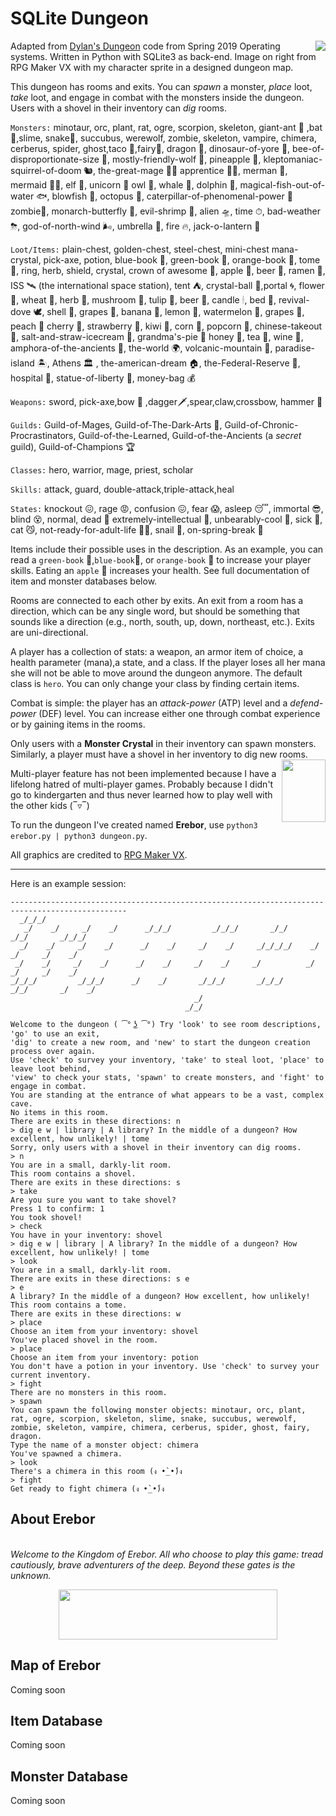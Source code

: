 SQLite Dungeon
==============
<img src="https://66.media.tumblr.com/d471e4f3dee7aca7d07468ae89225edb/tumblr_ppnk1hKli51tk06jno1_540.jpg" align="right"> 
Adapted from <a href="https://github.com/dylanmc/SQLiteDungeon">Dylan's Dungeon</a> code from Spring 2019 Operating systems. 
Written in Python with SQLite3 as back-end. Image on right from RPG Maker VX with my character sprite in a designed dungeon map. 

This dungeon has rooms and exits. You can <i>spawn</i> a monster, <i>place</i>  loot, <i>take</i>  loot, and engage in combat with the monsters inside the dungeon. Users with a shovel in their inventory can <i>dig</i>  rooms. 

`Monsters:` minotaur, orc, plant, rat, ogre, scorpion, skeleton, giant-ant 🐜 ,bat 🦇,slime, snake🐍,
succubus, werewolf, zombie, skeleton, vampire, chimera, cerberus, spider, ghost,taco 🌮,fairy🧚‍, dragon 🐉,
dinosaur-of-yore 🦕, bee-of-disproportionate-size 🐝, mostly-friendly-wolf 🐺, pineapple 🍍,
kleptomaniac-squirrel-of-doom 🐿, the-great-mage 🧙‍♂️ apprentice 🧙‍♀️, merman 🧜, mermaid 🧜‍♀️, elf 🧝, unicorn 🦄
owl 🦉, whale 🐳, dolphin 🐬, magical-fish-out-of-water 🐟, blowfish 🐡, octopus 🐙, caterpillar-of-phenomenal-power 🐛
zombie🧟, monarch-butterfly 🦋, evil-shrimp 🦐, alien 🛸, time ⏱, bad-weather ⛈, god-of-north-wind 🌬, umbrella 🌂, fire 🔥, jack-o-lantern 🎃

`Loot/Items:` plain-chest, golden-chest, steel-chest, mini-chest
mana-crystal, pick-axe, potion, blue-book 📘, green-book 📗, orange-book 📙, tome 📖, ring, herb, shield, crystal,
crown of awesome 👑, apple 🍎, beer 🥃, ramen 🍜, ISS 🛰 (the international
 space station), tent ⛺️, crystal-ball 🔮,portal 🌀, flower 🌸, wheat 🌾, herb 🌿, mushroom 🍄, tulip 🌷, beer 🥃, 
candle 🕯, bed 🛌, revival-dove 🕊, shell 🐚, grapes 🍇,  banana 🍌, lemon 🍋, watermelon 🍉, grapes 🍇, peach 🍑
cherry 🍒, strawberry 🍓, kiwi 🥝, corn 🌽, popcorn 🍿, chinese-takeout 🥡, salt-and-straw-icecream 🍨, grandma's-pie 🥧
honey 🍯, tea 🍵, wine 🍷, amphora-of-the-ancients 🏺, the-world 🌍, volcanic-mountain 🌋, paradise-island 🏝, 
Athens 🏛 , the-american-dream 🏠, the-Federal-Reserve 🏦, hospital 🏥, statue-of-liberty 🗽, money-bag 💰 

`Weapons:` sword, pick-axe,bow 🏹 ,dagger🗡,spear,claw,crossbow, hammer 🔨

`Guilds:`  Guild-of-Mages, Guild-of-The-Dark-Arts 👾, Guild-of-Chronic-Procrastinators, Guild-of-the-Learned, 
Guild-of-the-Ancients (a *secret* guild), Guild-of-Champions 🏆  

`Classes:`  hero, warrior, mage, priest, scholar

`Skills:` attack, guard, double-attack,triple-attack,heal

`States:`  knockout 😖, rage 😡, confusion 😖, fear 😱, asleep 😴, immortal 😎, blind 😵, normal, dead 🤯
extremely-intellectual 🧐, unbearably-cool 🤠, sick 🤒, cat 😼, not-ready-for-adult-life 🧖‍♀️, snail 🐌, on-spring-break 🍹


Items include their possible uses in the description. As an example, you can read a `green-book` 📗,`blue-book`📘, or `orange-book` 📙 to increase your player skills. Eating an `apple` 🍎 increases your health. See full documentation of item and monster databases below. 

Rooms are connected to each other by exits. An exit from a room has a
direction, which can be any single word, but should be something that
sounds like a direction (e.g., north, south, up, down, northeast,
etc.). Exits are uni-directional.

A player has a collection of stats: a weapon, an armor item of choice, a health parameter (mana),a state, and a class. If the player
loses all her mana she will not be able to move around the dungeon anymore. The default class is `hero`. You can only change your class
by finding certain items. 

Combat is simple: the player has an *attack-power* (ATP) level and a *defend-power* (DEF) level. You can increase either one through combat experience or by gaining items in the rooms.  

Only users with a <b>Monster Crystal</b> in their inventory can spawn monsters. Similarly, a player must have a shovel in her inventory to dig 
new rooms. <img src="https://66.media.tumblr.com/c3dee66743dcae9b27be041078173276/tumblr_pq8129ihmp1tk06jno1_250.png" height="100" width="70" align="right">

Multi-player feature has not been implemented because I have a lifelong hatred of multi-player games. Probably because I didn't go to kindergarten
and thus never learned how to play well with the other kids (‾▿‾)

To run the dungeon I've created named <b>Erebor</b>, use `python3 erebor.py | python3 dungeon.py`. 

All graphics are credited to <a href="http://www.rpgmakerweb.com/products/programs/rpg-maker-vx">RPG Maker VX</a>. 

--------

Here is an example session:

```
------------------------------------------------------------------------------------------------
  _/_/_/                                                                                        
   _/    _/     _/    _/      _/_/_/         _/_/_/       _/_/        _/_/       _/_/_/         
  _/    _/     _/    _/      _/    _/     _/    _/     _/_/_/_/    _/    _/     _/    _/        
 _/    _/     _/    _/      _/    _/     _/    _/     _/          _/    _/     _/    _/         
_/_/_/         _/_/_/      _/    _/       _/_/_/       _/_/_/      _/_/       _/    _/          
                                         _/                                                     
                                       _/_/                                                     

Welcome to the dungeon ( ͡° ͜ʖ ͡°) Try 'look' to see room descriptions, 'go' to use an exit,
'dig' to create a new room, and 'new' to start the dungeon creation process over again.
Use 'check' to survey your inventory, 'take' to steal loot, 'place' to leave loot behind,
'view' to check your stats, 'spawn' to create monsters, and 'fight' to engage in combat.
You are standing at the entrance of what appears to be a vast, complex cave.
No items in this room.
There are exits in these directions: n 
> dig e w | library | A library? In the middle of a dungeon? How excellent, how unlikely! | tome
Sorry, only users with a shovel in their inventory can dig rooms.
> n
You are in a small, darkly-lit room.
This room contains a shovel.
There are exits in these directions: s 
> take
Are you sure you want to take shovel?
Press 1 to confirm: 1
You took shovel!
> check
You have in your inventory: shovel 
> dig e w | library | A library? In the middle of a dungeon? How excellent, how unlikely! | tome
> look
You are in a small, darkly-lit room.
There are exits in these directions: s e 
> e
A library? In the middle of a dungeon? How excellent, how unlikely!
This room contains a tome.
There are exits in these directions: w 
> place
Choose an item from your inventory: shovel
You've placed shovel in the room.
> place
Choose an item from your inventory: potion
You don't have a potion in your inventory. Use 'check' to survey your current inventory.
> fight
There are no monsters in this room.
> spawn
You can spawn the following monster objects: minotaur, orc, plant, rat, ogre, scorpion, skeleton, slime, snake, succubus, werewolf, zombie, skeleton, vampire, chimera, cerberus, spider, ghost, fairy, dragon.
Type the name of a monster object: chimera
You've spawned a chimera.
> look
There's a chimera in this room (ง •̀_•́)ง 
> fight
Get ready to fight chimera (ง •̀_•́)ง 
```

## About Erebor
<br><i>Welcome to the Kingdom of Erebor. All who choose to play this game: tread cautiously, brave adventurers of the deep. Beyond these gates is the unknown.</i>
<center><img src="https://66.media.tumblr.com/86a83a69e2114c4419b2008017c50f74/tumblr_pq8s3rDGQa1tk06jno1_1280.png" width="350" height="80"></center>

## Map of Erebor 
Coming soon 

## Item Database
Coming soon

## Monster Database
Coming soon 
